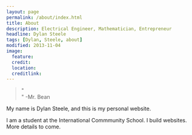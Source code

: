 ```yaml
---
layout: page
permalink: /about/index.html
title: About
description: Electrical Engineer, Mathematician, Entrepreneur
headline: Dylan Steele
tags: [Dylan, Steele, about]
modified: 2013-11-04
image:
  feature: 
  credit: 
  location: 
  creditlink: 
---
```


>"<br />"
-Mr. Bean

My name is Dylan Steele, and this is my personal website.  

I am a student at the International Commmunity School. I build websites. More details to come.